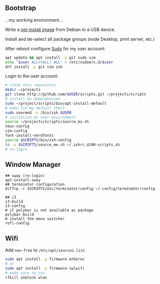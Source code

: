 ## Bootstrap

...my working environment...

Write a [net-install image](https://www.debian.org/distrib/netinst) from Debian
to a USB device.

Install and de-select all package groups (node Desktop, print server, etc.)

After reboot configure [Sudo](linux/sudo.md) for my user account:

```bash
apt update && apt install -y git sudo vim
echo "$user ALL=(ALL) ALL" > /etc/sudoers.d/$user
dnf install -y git vim zsh
```

Login to the user account:

```bash
# clone this repository
mkdir ~/projects
git clone http://github.com/$USER/scripts.git ~/projects/scripts
# install my dependencies
sudo ~/project/scripts/bin/apt-install-default
# make Zsh my default shell
sudo usermod -s /bin/zsh $USER
# initialize my user environment
source ~/projects/scripts/source_ms.sh
tmux-config
vim-config
font-install-nerdfonts
source $SCRIPTS/bin/zsh-config
ln -s $SCRIPTS/source_me.sh ~/.zshrc.d/00-scripts.sh
# re-login
```
## Window Manager

```shell
## sway (re-login)
apt-install-sway
## terminator configuration
diffcp -r $SCRIPTS/etc/terminator/config ~/.config/terminator/config
```

```shell
## i3
i3-build
i3-config
# if polybar is not available as package
polybar-build
# install the menu switcher
rofi-config
```

## Wifi

Add `non-free` to `/etc/apt/sources.list`

```bash
sudo apt install -y firmware-atheros
# or
sudo apt install -y firmware-iwlwifi
# make sure to run
rfkill unblock wlan
```
